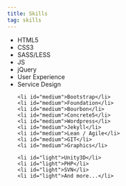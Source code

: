 ```yaml
---
title: Skills
tag: skills
---
```

<ul>
	<li id="strong">HTML5</li>
	<li id="strong">CSS3</li>
	<li id="strong">SASS/LESS</li>
	<li id="strong">JS</li>
	<li id="strong">jQuery</li>
	<li id="strong">User Experience</li>
	<li id="strong">Service Design</li>

	<li id="medium">Bootstrap</li>
	<li id="medium">Foundation</li>
	<li id="medium">Bourbon</li>
	<li id="medium">Concrete5</li>
	<li id="medium">Wordpress</li>
	<li id="medium">Jekyll</li>
	<li id="medium">Lean / Agile</li>
	<li id="medium">GIT</li>
	<li id="medium">Graphics</li>
	
	<li id="light">Unity3D</li>
	<li id="light">PHP</li>
	<li id="light">SVN</li>
	<li id="light">And more...</li>
</ul>